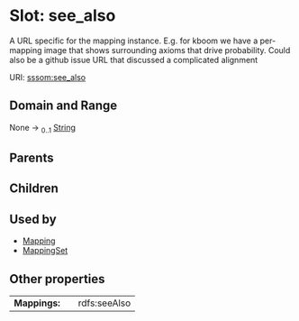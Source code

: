 
# Slot: see_also


A URL specific for the mapping instance. E.g. for kboom we have a per-mapping image that shows surrounding axioms that drive probability. Could also be a github issue URL that discussed a complicated alignment

URI: [sssom:see_also](http://w3id.org/sssom/see_also)


## Domain and Range

None &#8594;  <sub>0..1</sub> [String](types/String.md)

## Parents


## Children


## Used by

 * [Mapping](Mapping.md)
 * [MappingSet](MappingSet.md)

## Other properties

|  |  |  |
| --- | --- | --- |
| **Mappings:** | | rdfs:seeAlso |

